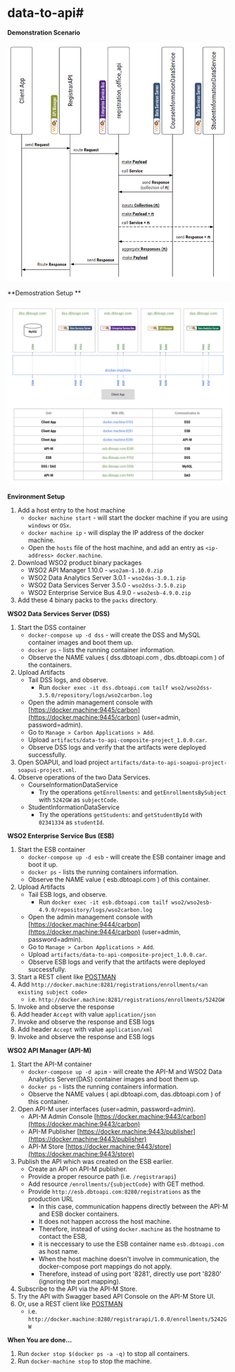 # data-to-api#

**Demonstration Scenario**

![alt text](https://github.com/knightbeat/data-to-api/blob/master/artifacts/data-to-api-scenario.png "Demostration Scenario")

**Demostration Setup **

![alt text](https://github.com/knightbeat/data-to-api/blob/master/artifacts/data-to-api-topology-and-ports-mapping.png "Container Topology and Ports Mapping")

**Environment Setup**
	
  1. Add a host entry to the host machine
     - `docker machine start` - will start the docker machine if you are using `windows` or `OSx`.
     - `docker machine ip` - will display the IP address of the docker machine.
     - Open the `hosts` file of the host machine, and add an entry as `<ip-address> docker.machine`.
  2. Download WSO2 product binary packages
     - WSO2 API Manager 1.10.0 - `wso2am-1.10.0.zip`
     - WSO2 Data Analytics Server 3.0.1 - `wso2das-3.0.1.zip`
     - WSO2 Data Services Server 3.5.0 - `wso2dss-3.5.0.zip`
     - WSO2 Enterprise Service Bus 4.9.0 - `wso2esb-4.9.0.zip`
  3. Add these 4 binary packs to the `packs` directory.
  
**WSO2 Data Services Server (DSS)**

  1. Start the DSS container
     - `docker-compose up -d dss` - will create the DSS and MySQL container images and boot them up.
     - `docker ps` - lists the running container information. 
     - Observe the NAME values ( dss.dbtoapi.com , dbs.dbtoapi.com ) of the containers.
  2. Upload Artifacts
     - Tail DSS logs, and observe.
         - Run `docker exec -it dss.dbtoapi.com tailf wso2/wso2dss-3.5.0/repository/logs/wso2carbon.log`
     - Open the admin management console with [https://docker.machine:9445/carbon](https://docker.machine:9445/carbon) (user=admin, password=admin).
     - Go to `Manage > Carbon Applications > Add`.
     - Upload `artifacts/data-to-api-composite-project_1.0.0.car`.
     - Observe DSS logs and verify that the artifacts were deployed successfully.
  3. Open SOAPUI, and load project  `artifacts/data-to-api-soapui-project-soapui-project.xml`.
  4. Observe operations of the two Data Services.
     - CourseInformationDataService
         - Try the operations `getEnrollments`: and `getEnrollmentsBySubject` with `5242GW` as `subjectCode`.
     - StudentInformationDataService
         - Try the operations `getStudents`: and `getStudentById` with `02341334` as `studentId`.
         
**WSO2 Enterprise Service Bus (ESB)**

  1. Start the ESB container
     - `docker-compose up -d esb` - will create the ESB container image and boot it up.
     - `docker ps` - lists the running containers information. 
     - Observe the NAME value ( esb.dbtoapi.com ) of this container.
  2. Upload Artifacts
     - Tail ESB logs, and observe.
         - Run `docker exec -it esb.dbtoapi.com tailf wso2/wso2esb-4.9.0/repository/logs/wso2carbon.log`
     - Open the admin management console with [https://docker.machine:9444/carbon](https://docker.machine:9444/carbon) (user=admin, password=admin).
     - Go to `Manage > Carbon Applications > Add`.
     - Upload `artifacts/data-to-api-composite-project_1.0.0.car`.
     - Observe ESB logs and verify that the artifacts were deployed successfully.
  3. Start a REST client like [POSTMAN](https://chrome.google.com/webstore/detail/postman/fhbjgbiflinjbdggehcddcbncdddomop?hl=en)
  3. Add `http://docker.machine:8281/registrations/enrollments/<an existing subject code>`
     - i.e. `http://docker.machine:8281/registrations/enrollments/5242GW`
  4. Invoke and observe the response
  5. Add header `Accept` with value `application/json`
  6. Invoke and observe the response and ESB logs
  7. Add header `Accept` with value `application/xml`
  8. Invoke and observe the response and ESB logs

**WSO2 API Manager (API-M)**

  1. Start the API-M container
     - `docker-compose up -d apim` - will create the API-M and WSO2 Data Analytics Server(DAS) container images and boot them up.
     - `docker ps` - lists the running containers information. 
     - Observe the NAME values ( api.dbtoapi.com, das.dbtoapi.com ) of this container.
  2. Open API-M user interfaces (user=admin, password=admin).
     - API-M Admin Console [https://docker.machine:9443/carbon](https://docker.machine:9443/carbon)
     - API-M Publisher [https://docker.machine:9443/publisher](https://docker.machine:9443/publisher)
     - API-M Store [https://docker.machine:9443/store](https://docker.machine:9443/store)
  3. Publish the API which was created on the ESB earlier.
     - Create an API on API-M publisher.
     - Provide a proper resource path (i.e. `/registrarapi`)
     - Add resource `/enrollments/{subjectCode}` with GET method.
     - Provide `http://esb.dbtoapi.com:8280/registrations` as the production URL
         - In this case, communication happens directly between the API-M and ESB docker containers.
         - It does not happen accross the host machine.
         - Therefore, instead of using `docker.machine` as the hostname to contact the ESB,
         - it is neccessary to use the ESB container name `esb.dbtoapi.com` as host name.
         - When the host machine doesn't involve in communication, the docker-compose port mappings do not apply.
         - Therefore, instead of using port '8281', directly use port '8280' (ignoring the port mapping).
  4. Subscribe to the API via the API-M Store.
  5. Try the API with Swagger based API Console on the API-M Store UI.
  6. Or, use a REST client like [POSTMAN](https://chrome.google.com/webstore/detail/postman/fhbjgbiflinjbdggehcddcbncdddomop?hl=en)
     - i.e. `http://docker.machine:8280/registrarapi/1.0.0/enrollments/5242GW`

**When You are done...**

  1. Run `docker stop $(docker ps -a -q)` to stop all containers.
  2. Run `docker-machine stop` to stop the machine.
  
